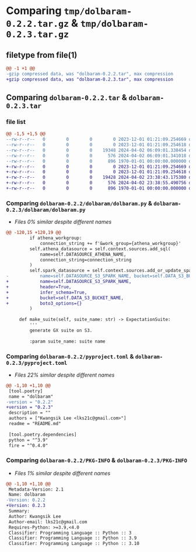 # Comparing `tmp/dolbaram-0.2.2.tar.gz` & `tmp/dolbaram-0.2.3.tar.gz`

## filetype from file(1)

```diff
@@ -1 +1 @@
-gzip compressed data, was "dolbaram-0.2.2.tar", max compression
+gzip compressed data, was "dolbaram-0.2.3.tar", max compression
```

## Comparing `dolbaram-0.2.2.tar` & `dolbaram-0.2.3.tar`

### file list

```diff
@@ -1,5 +1,5 @@
--rw-r--r--   0        0        0        0 2023-12-01 01:21:09.254669 dolbaram-0.2.2/README.md
--rw-r--r--   0        0        0        0 2023-12-01 01:21:09.254618 dolbaram-0.2.2/dolbaram/__init__.py
--rw-r--r--   0        0        0    19348 2024-04-02 06:09:01.338454 dolbaram-0.2.2/dolbaram/dolbaram.py
--rw-r--r--   0        0        0      576 2024-04-02 06:09:01.341018 dolbaram-0.2.2/pyproject.toml
--rw-r--r--   0        0        0      896 1970-01-01 00:00:00.000000 dolbaram-0.2.2/PKG-INFO
+-rw-r--r--   0        0        0        0 2023-12-01 01:21:09.254669 dolbaram-0.2.3/README.md
+-rw-r--r--   0        0        0        0 2023-12-01 01:21:09.254618 dolbaram-0.2.3/dolbaram/__init__.py
+-rw-r--r--   0        0        0    19428 2024-04-02 23:38:43.175380 dolbaram-0.2.3/dolbaram/dolbaram.py
+-rw-r--r--   0        0        0      576 2024-04-02 23:38:55.490756 dolbaram-0.2.3/pyproject.toml
+-rw-r--r--   0        0        0      896 1970-01-01 00:00:00.000000 dolbaram-0.2.3/PKG-INFO
```

### Comparing `dolbaram-0.2.2/dolbaram/dolbaram.py` & `dolbaram-0.2.3/dolbaram/dolbaram.py`

 * *Files 0% similar despite different names*

```diff
@@ -120,15 +120,19 @@
         if athena_workgroup:
             connection_string += f'&work_group={athena_workgroup}'
         self.athena_datasource = self.context.sources.add_sql(
             name=self.DATASOURCE_ATHENA_NAME,
             connection_string=connection_string
         )
         self.spark_datasource = self.context.sources.add_or_update_spark_s3(
-            name=self.DATASOURCE_S3_SPARK_NAME, bucket=self.DATA_S3_BUCKET_NAME, boto3_options={}
+            name=self.DATASOURCE_S3_SPARK_NAME,
+            header=True,
+            infer_schema=True,
+            bucket=self.DATA_S3_BUCKET_NAME,
+            boto3_options={}
         )
 
     def make_suite(self, suite_name: str) -> ExpectationSuite:
         '''
         generate GX suite on S3.
 
         :param suite_name: suite name
```

### Comparing `dolbaram-0.2.2/pyproject.toml` & `dolbaram-0.2.3/pyproject.toml`

 * *Files 22% similar despite different names*

```diff
@@ -1,10 +1,10 @@
 [tool.poetry]
 name = "dolbaram"
-version = "0.2.2"
+version = "0.2.3"
 description = ""
 authors = ["Kwangsik Lee <lks21c@gmail.com>"]
 readme = "README.md"
 
 [tool.poetry.dependencies]
 python = "^3.9"
 fire = "^0.4.0"
```

### Comparing `dolbaram-0.2.2/PKG-INFO` & `dolbaram-0.2.3/PKG-INFO`

 * *Files 1% similar despite different names*

```diff
@@ -1,10 +1,10 @@
 Metadata-Version: 2.1
 Name: dolbaram
-Version: 0.2.2
+Version: 0.2.3
 Summary: 
 Author: Kwangsik Lee
 Author-email: lks21c@gmail.com
 Requires-Python: >=3.9,<4.0
 Classifier: Programming Language :: Python :: 3
 Classifier: Programming Language :: Python :: 3.9
 Classifier: Programming Language :: Python :: 3.10
```

